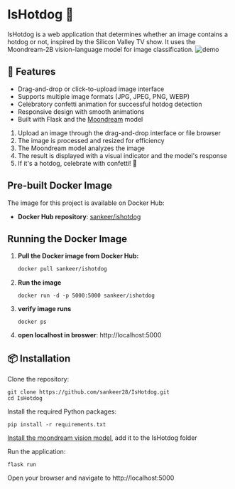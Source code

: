 # IsHotdog 🌭

IsHotdog is a web application that determines whether an image contains a hotdog or not, inspired by the Silicon Valley TV show. It uses the Moondream-2B vision-language model for image classification.
![demo](https://github.com/user-attachments/assets/20ec709d-1328-4b5b-836b-b3717589f5b8)

## 🚀 Features

- Drag-and-drop or click-to-upload image interface
- Supports multiple image formats (JPG, JPEG, PNG, WEBP)
- Celebratory confetti animation for successful hotdog detection
- Responsive design with smooth animations
- Built with Flask and the [Moondream](https://github.com/vikhyat/moondream) model


1. Upload an image through the drag-and-drop interface or file browser
2. The image is processed and resized for efficiency
3. The Moondream model analyzes the image
4. The result is displayed with a visual indicator and the model's response
5. If it's a hotdog, celebrate with confetti! 🎉

   
## Pre-built Docker Image

The image for this project is available on Docker Hub:

- **Docker Hub repository**: [sankeer/ishotdog](https://hub.docker.com/repository/docker/sankeer/ishotdog)

## Running the Docker Image


1. **Pull the Docker image from Docker Hub:**
   ```bash
   docker pull sankeer/ishotdog
   ```
2. **Run the image**
   ```
   docker run -d -p 5000:5000 sankeer/ishotdog
   ```
3. **verify image runs**
   ```
   docker ps
   ```
4. **open localhost in broswer**:
   http://localhost:5000


## 📦 Installation

Clone the repository:
```
git clone https://github.com/sankeer28/IsHotdog.git
cd IsHotdog
```
Install the required Python packages:
```
pip install -r requirements.txt
```
[Install the moondream vision model](https://huggingface.co/vikhyatk/moondream2/resolve/9dddae84d54db4ac56fe37817aeaeb502ed083e2/moondream-2b-int8.mf.gz?download=true), add it to the IsHotdog folder


Run the application:
```
flask run
```
Open your browser and navigate to http://localhost:5000
